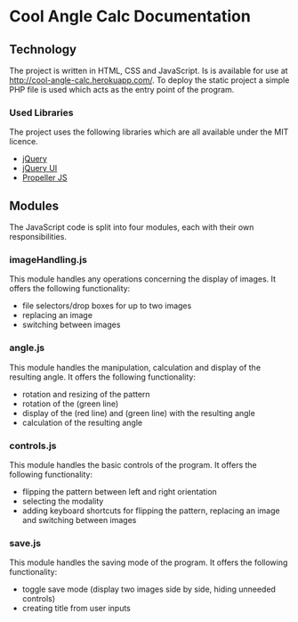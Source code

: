 # Cool Angle Calc Documentation

## Technology

The project is written in HTML, CSS and JavaScript. Is is available for use at http://cool-angle-calc.herokuapp.com/. To deploy the static project a simple PHP file is used which acts as the entry point of the program.

### Used Libraries

The project uses the following libraries which are all available under the MIT licence.

- [jQuery](https://jquery.org)
- [jQuery UI](https://jqueryui.com)
- [Propeller JS](http://pixelscommander.com/polygon/propeller)

## Modules

The JavaScript code is split into four modules, each with their own responsibilities.

### imageHandling.js

This module handles any operations concerning the display of images. It offers the following functionality:

- file selectors/drop boxes for up to two images
- replacing an image
- switching between images

### angle.js

This module handles the manipulation, calculation and display of the resulting angle. It offers the following functionality:

- rotation and resizing of the pattern
- rotation of the (green line)
- display of the (red line) and (green line) with the resulting angle
- calculation of the resulting angle

### controls.js

This module handles the basic controls of the program. It offers the following functionality:

- flipping the pattern between left and right orientation
- selecting the modality
- adding keyboard shortcuts for flipping the pattern, replacing an image and switching between images

### save.js

This module handles the saving mode of the program. It offers the following functionality:

- toggle save mode (display two images side by side, hiding unneeded controls)
- creating title from user inputs